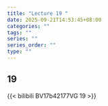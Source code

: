```yaml
---
title: "Lecture 19 "
date: 2025-09-21T14:53:45+08:00
categories: ""
tags: ""
series: ""
series_order: ""
type: ""
---
```


## 19 

{{< bilibili BV17b42177VG 19 >}}


